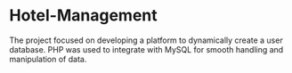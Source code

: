 # Hotel-Management
The project focused on developing a platform to dynamically create a user database. PHP was used to integrate with MySQL for smooth handling and manipulation of data.
